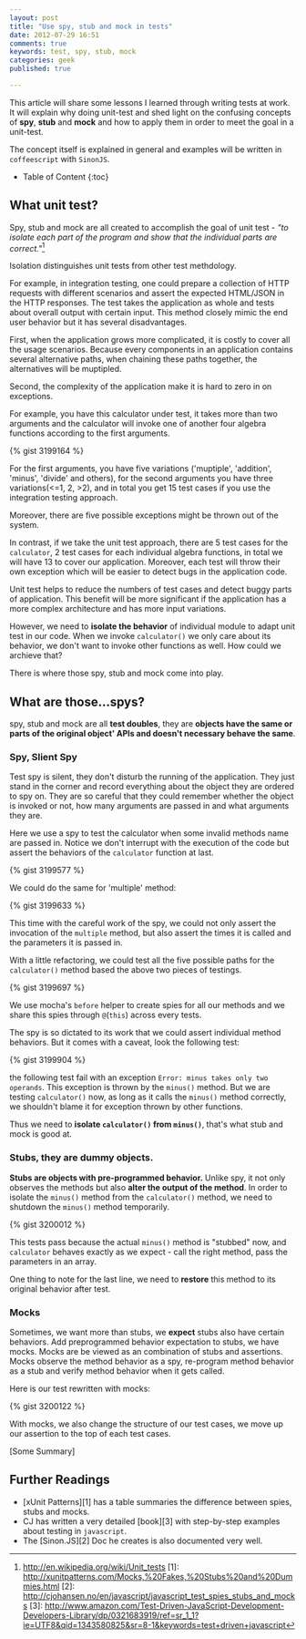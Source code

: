```yaml
---
layout: post
title: "Use spy, stub and mock in tests"
date: 2012-07-29 16:51
comments: true
keywords: test, spy, stub, mock
categories: geek
published: true

---
```


This article will share some lessons I learned through writing tests at work. It will explain why doing unit-test and shed light on the confusing concepts of **spy**, **stub** and **mock** and how to apply them in order to meet the goal in a unit-test.

The concept itself is explained in general and examples will be written in `coffeescript` with `SinonJS`.

* Table of Content
{:toc}

## What unit test?
Spy, stub and mock are all created to accomplish the goal of unit test - *"to isolate each part of the program and show that the individual parts are correct."*[^1]

Isolation distinguishes unit tests from other test methdology. 

For example, in integration testing, one could prepare a collection of HTTP requests with different scenarios and assert the expected HTML/JSON in the HTTP responses. The test takes the application as whole and tests about overall output with certain input. This method closely mimic the end user behavior but it has several disadvantages.

First, when the application grows more complicated, it is costly to cover all the usage scenarios. Because every components in an application contains several alternative paths, when chaining these paths together, the alternatives will be muptipled. 

Second, the complexity of the application make it is hard to zero in on exceptions.

For example, you have this calculator under test, it takes more than two arguments and the calculator will invoke one of another four algebra functions according to the first arguments. 

{% gist 3199164 %}

For the first arguments, you have five variations ('muptiple', 'addition', 'minus', 'divide' and others), for the second arguments you have three variations(<=1, 2, >2), and in total you get 15 test cases if you use the integration testing approach.

Moreover, there are five possible exceptions might be thrown out of the system.

In contrast, if we take the unit test approach, there are 5 test cases for the `calculator`, 2 test cases for each individual algebra functions, in total we will have 13 to cover our application. Moreover, each test will throw their own exception which will be easier to detect bugs in the application code.

Unit test helps to reduce the numbers of test cases and detect buggy parts of application. This benefit will be more significant if the application has a more complex architecture and has more input variations. 

However, we need to **isolate the behavior** of individual module to adapt unit test in our code. When we invoke `calculator()` we only care about its behavior, we don't want to invoke other functions as well. How could we archieve that? 

There is where those spy, stub and mock come into play.

## What are those…spys?
spy, stub and mock are all **test doubles**, they are **objects have the same or parts of the original object' APIs and doesn't necessary behave the same**. 

### Spy, Slient Spy
Test spy is silent, they don't disturb the running of the application. They just stand in the corner and record everything about the object they are ordered to spy on. They are so careful that they could remember whether the object is invoked or not, how many arguments are passed in and what arguments they are.

Here we use a spy to test the calculator when some invalid methods name are passed in. Notice we don't interrupt with the execution of the code but assert the behaviors of the `calculator` function at last.

{% gist 3199577 %}

We could do the same for 'multiple' method:

{% gist 3199633 %}

This time with the careful work of the spy, we could not only assert the invocation of the `multiple` method, but also assert the times it is called and the parameters it is passed in.

With a little refactoring, we could test all the five possible paths for the `calculator()` method based the above two pieces of testings. 

{% gist 3199697 %}

We use mocha's `before` helper to create spies for all our methods and we share this spies through `@`(`this`) across every tests. 

The spy is so dictated to its work that we could assert individual method behaviors. But it comes with a caveat, look the following test:

{% gist 3199904 %}

the following test fail with an exception `Error: minus takes only two operands`. This exception is thrown by the `minus()` method. But we are testing `calculator()` now, as long as it calls the `minus()` method correctly, we shouldn't blame it for exception thrown by other functions. 

Thus we need to **isolate `calculator()` from `minus()`**, that's what stub and mock is good at.

### Stubs, they are dummy objects.
**Stubs are objects with pre-programmed behavior.** Unlike spy, it not only observes the methods but also **alter the output of the method**. In order to isolate the `minus()` method from the `calculator()` method, we need to shutdown the `minus()` method temporarily. 

{% gist 3200012 %} 

This tests pass because the actual `minus()` method is "stubbed" now, and `calculator` behaves exactly as we expect - call the right method, pass the parameters in an array.

One thing to note for the last line, we need to **restore** this method to its original behavior after test.


### Mocks
Sometimes, we want more than stubs, we **expect** stubs also have certain behaviors. Add preprogrammed behavior expectation to stubs, we have mocks. Mocks are be viewed as an combination of stubs and assertions. Mocks observe the method behavior as a spy, re-program method behavior as a stub and verify method behavior when it gets called.

Here is our test rewritten with mocks:

{% gist 3200122 %} 

With mocks, we also change the structure of our test cases, we move up our assertion to the top of each test cases.

[Some Summary]

## Further Readings
- [xUnit Patterns][1] has a table summaries the difference between spies, stubs and mocks. 
- CJ has written a very detailed [book][3] with step-by-step examples about testing in `javascript`.
- The [Sinon.JS][2] Doc he creates is also documented very well.

[^1]: http://en.wikipedia.org/wiki/Unit_tests
[1]: http://xunitpatterns.com/Mocks,%20Fakes,%20Stubs%20and%20Dummies.html
[2]: http://cjohansen.no/en/javascript/javascript_test_spies_stubs_and_mocks
[3]: http://www.amazon.com/Test-Driven-JavaScript-Development-Developers-Library/dp/0321683919/ref=sr_1_1?ie=UTF8&qid=1343580825&sr=8-1&keywords=test+driven+javascript
